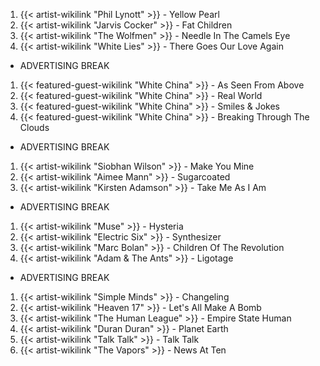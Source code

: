 1. {{< artist-wikilink "Phil Lynott" >}} - Yellow Pearl
2. {{< artist-wikilink "Jarvis Cocker" >}} - Fat Children
3. {{< artist-wikilink "The Wolfmen" >}} - Needle In The Camels Eye
4. {{< artist-wikilink "White Lies" >}} - There Goes Our Love Again

- ADVERTISING BREAK

1. {{< featured-guest-wikilink "White China" >}} - As Seen From Above
2. {{< featured-guest-wikilink "White China" >}} - Real World
3. {{< featured-guest-wikilink "White China" >}} - Smiles & Jokes
4. {{< featured-guest-wikilink "White China" >}} - Breaking Through The Clouds

- ADVERTISING BREAK

1. {{< artist-wikilink "Siobhan Wilson" >}} - Make You Mine
2. {{< artist-wikilink "Aimee Mann" >}} - Sugarcoated
3. {{< artist-wikilink "Kirsten Adamson" >}} - Take Me As I Am

- ADVERTISING BREAK

1. {{< artist-wikilink "Muse" >}} - Hysteria
2. {{< artist-wikilink "Electric Six" >}} - Synthesizer
3. {{< artist-wikilink "Marc Bolan" >}} - Children Of The Revolution
4. {{< artist-wikilink "Adam & The Ants" >}} - Ligotage

- ADVERTISING BREAK

1. {{< artist-wikilink "Simple Minds" >}} - Changeling
2. {{< artist-wikilink "Heaven 17" >}} - Let's All Make A Bomb
3. {{< artist-wikilink "The Human League" >}} - Empire State Human
4. {{< artist-wikilink "Duran Duran" >}} - Planet Earth
5. {{< artist-wikilink "Talk Talk" >}} - Talk Talk
6. {{< artist-wikilink "The Vapors" >}} - News At Ten
